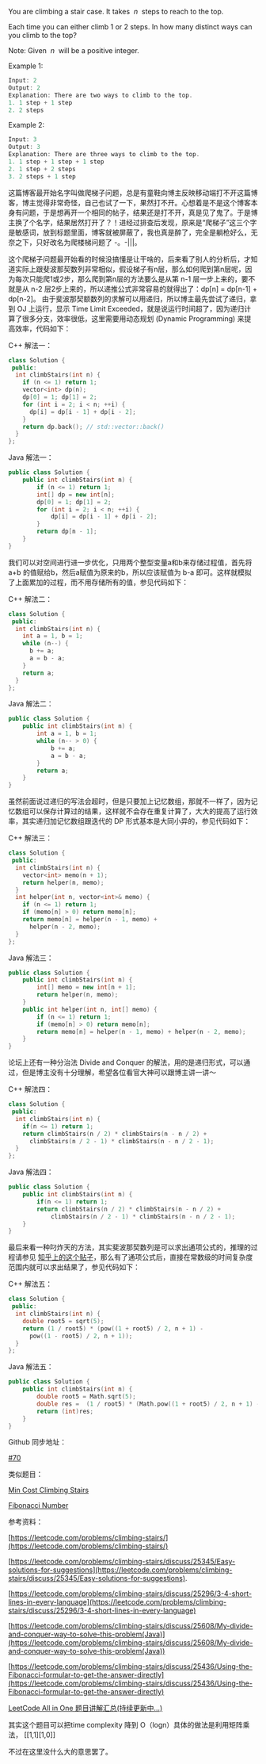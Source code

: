 You are climbing a stair case. It takes  _n_  steps to reach to the top.

Each time you can either climb 1 or 2 steps. In how many distinct ways can you climb to the top?

Note: Given  _n_  will be a positive integer.

Example 1:

```cpp
Input: 2
Output: 2
Explanation: There are two ways to climb to the top.
1. 1 step + 1 step
2. 2 steps
```

Example 2:

```cpp
Input: 3
Output: 3
Explanation: There are three ways to climb to the top.
1. 1 step + 1 step + 1 step
2. 1 step + 2 steps
3. 2 steps + 1 step
```

这篇博客最开始名字叫做爬梯子问题，总是有童鞋向博主反映移动端打不开这篇博客，博主觉得非常奇怪，自己也试了一下，果然打不开。心想着是不是这个博客本身有问题，于是想再开一个相同的帖子，结果还是打不开，真是见了鬼了。于是博主换了个名字，结果居然打开了？！进经过排查后发现，原来是“爬梯子”这三个字是敏感词，放到标题里面，博客就被屏蔽了，我也真是醉了，完全是躺枪好么，无奈之下，只好改名为爬楼梯问题了 -。-|||。

这个爬梯子问题最开始看的时候没搞懂是让干啥的，后来看了别人的分析后，才知道实际上跟斐波那契数列非常相似，假设梯子有n层，那么如何爬到第n层呢，因为每次只能爬1或2步，那么爬到第n层的方法要么是从第 n-1 层一步上来的，要不就是从 n-2 层2步上来的，所以递推公式非常容易的就得出了：dp[n] = dp[n-1] + dp[n-2]。 由于斐波那契额数列的求解可以用递归，所以博主最先尝试了递归，拿到 OJ 上运行，显示 Time Limit Exceeded，就是说运行时间超了，因为递归计算了很多分支，效率很低，这里需要用动态规划 (Dynamic Programming) 来提高效率，代码如下：

C++ 解法一：

```cpp
class Solution {
 public:
  int climbStairs(int n) {
    if (n <= 1) return 1;
    vector<int> dp(n);
    dp[0] = 1; dp[1] = 2;
    for (int i = 2; i < n; ++i) {
      dp[i] = dp[i - 1] + dp[i - 2];
    }
    return dp.back(); // std::vector::back()
  }
};
```

Java 解法一：

```cpp
public class Solution {
    public int climbStairs(int n) {
        if (n <= 1) return 1;
        int[] dp = new int[n];
        dp[0] = 1; dp[1] = 2;
        for (int i = 2; i < n; ++i) {
            dp[i] = dp[i - 1] + dp[i - 2];
        }
        return dp[n - 1];
    }
}
```

我们可以对空间进行进一步优化，只用两个整型变量a和b来存储过程值，首先将 a+b 的值赋给b，然后a赋值为原来的b，所以应该赋值为 b-a 即可。这样就模拟了上面累加的过程，而不用存储所有的值，参见代码如下：

C++ 解法二：

```cpp
class Solution {
 public:
  int climbStairs(int n) {
    int a = 1, b = 1;
    while (n--) {
      b += a;
      a = b - a;
    }
    return a;
  }
};
```

Java 解法二：

```cpp
public class Solution {
    public int climbStairs(int n) {
        int a = 1, b = 1;
        while (n-- > 0) {
            b += a; 
            a = b - a;
        }
        return a;
    }
}
```

虽然前面说过递归的写法会超时，但是只要加上记忆数组，那就不一样了，因为记忆数组可以保存计算过的结果，这样就不会存在重复计算了，大大的提高了运行效率，其实递归加记忆数组跟迭代的 DP 形式基本是大同小异的，参见代码如下：

C++ 解法三：

```cpp
class Solution {
 public:
  int climbStairs(int n) {
    vector<int> memo(n + 1);
    return helper(n, memo);
  }
  int helper(int n, vector<int>& memo) {
    if (n <= 1) return 1;
    if (memo[n] > 0) return memo[n];
    return memo[n] = helper(n - 1, memo) +
      helper(n - 2, memo);
  }
};
```

Java 解法三：

```cpp
public class Solution {
    public int climbStairs(int n) {
        int[] memo = new int[n + 1];
        return helper(n, memo);
    }
    public int helper(int n, int[] memo) {
        if (n <= 1) return 1;
        if (memo[n] > 0) return memo[n];
        return memo[n] = helper(n - 1, memo) + helper(n - 2, memo);
    }
}
```

论坛上还有一种分治法 Divide and Conquer 的解法，用的是递归形式，可以通过，但是博主没有十分理解，希望各位看官大神可以跟博主讲一讲～

C++ 解法四：

```cpp
class Solution {
 public:
  int climbStairs(int n) {
    if(n <= 1) return 1;       
    return climbStairs(n / 2) * climbStairs(n - n / 2) +
      climbStairs(n / 2 - 1) * climbStairs(n - n / 2 - 1);
  }
};
```

Java 解法四：

```cpp
public class Solution {
    public int climbStairs(int n) {
        if(n <= 1) return 1;       
        return climbStairs(n / 2) * climbStairs(n - n / 2) +
            climbStairs(n / 2 - 1) * climbStairs(n - n / 2 - 1);
    }
}
```

最后来看一种叼炸天的方法，其实斐波那契数列是可以求出通项公式的，推理的过程请参见 [知乎上的这个贴子](https://zhuanlan.zhihu.com/p/26679684)，那么有了通项公式后，直接在常数级的时间复杂度范围内就可以求出结果了，参见代码如下：

C++ 解法五：

```cpp
class Solution {
 public:
  int climbStairs(int n) {
    double root5 = sqrt(5);
    return (1 / root5) * (pow((1 + root5) / 2, n + 1) -
      pow((1 - root5) / 2, n + 1));
  }
};
```

Java 解法五：

```cpp
public class Solution {
    public int climbStairs(int n) {
        double root5 = Math.sqrt(5);
        double res =  (1 / root5) * (Math.pow((1 + root5) / 2, n + 1) - Math.pow((1 - root5) / 2, n + 1));
        return (int)res;
    }
}
```

Github 同步地址：

[#70](https://github.com/grandyang/leetcode/issues/70)

类似题目：

[Min Cost Climbing Stairs](http://www.cnblogs.com/grandyang/p/8343874.html)

[Fibonacci Number](https://www.cnblogs.com/grandyang/p/10306787.html)

参考资料：

[https://leetcode.com/problems/climbing-stairs/](https://leetcode.com/problems/climbing-stairs/)

[https://leetcode.com/problems/climbing-stairs/discuss/25345/Easy-solutions-for-suggestions](https://leetcode.com/problems/climbing-stairs/discuss/25345/Easy-solutions-for-suggestions).

[https://leetcode.com/problems/climbing-stairs/discuss/25296/3-4-short-lines-in-every-language](https://leetcode.com/problems/climbing-stairs/discuss/25296/3-4-short-lines-in-every-language)

[](https://leetcode.com/problems/climbing-stairs/discuss/25608/My-divide-and-conquer-way-to-solve-this-problem(Java))[https://leetcode.com/problems/climbing-stairs/discuss/25608/My-divide-and-conquer-way-to-solve-this-problem(Java)](https://leetcode.com/problems/climbing-stairs/discuss/25608/My-divide-and-conquer-way-to-solve-this-problem(Java))

[https://leetcode.com/problems/climbing-stairs/discuss/25436/Using-the-Fibonacci-formular-to-get-the-answer-directly](https://leetcode.com/problems/climbing-stairs/discuss/25436/Using-the-Fibonacci-formular-to-get-the-answer-directly)

[LeetCode All in One 题目讲解汇总(持续更新中...)](http://www.cnblogs.com/grandyang/p/4606334.html)

其实这个题目可以把time complexity 降到 O（logn）具体的做法是利用矩阵乘法， [[1,1][1,0]]

不过在这里没什么大的意思罢了。